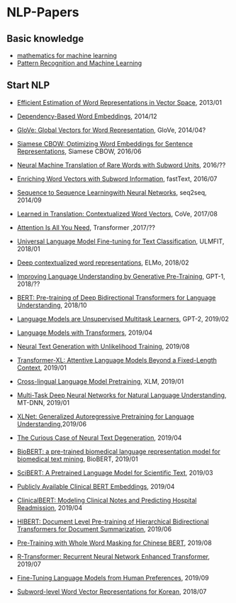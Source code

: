 # NLP-Papers

## Basic knowledge

- [mathematics for machine learning](https://mml-book.github.io/book/mml-book.pdf)
- [Pattern Recognition and Machine Learning](http://users.isr.ist.utl.pt/~wurmd/Livros/school/Bishop%20-%20Pattern%20Recognition%20And%20Machine%20Learning%20-%20Springer%20%202006.pdf)

## Start NLP

- [Efficient Estimation of Word Representations in Vector Space](https://arxiv.org/pdf/1301.3781.pdf), 2013/01	
- [Dependency-Based Word Embeddings](https://www.aclweb.org/anthology/P14-2050.pdf), 2014/12	
- [GloVe: Global Vectors for Word Representation](https://nlp.stanford.edu/pubs/glove.pdf), GloVe, 2014/04?
- [Siamese CBOW: Optimizing Word Embeddings for Sentence Representations](https://arxiv.org/pdf/1606.04640.pdf), Siamese CBOW, 2016/06
- [Neural Machine Translation of Rare Words with Subword Units](https://www.aclweb.org/anthology/P16-1162.pdf), 2016/??
- [Enriching Word Vectors with Subword Information](https://arxiv.org/pdf/1607.04606.pdf), fastText, 2016/07

- [Sequence to Sequence Learningwith Neural Networks](https://arxiv.org/pdf/1409.3215.pdf), seq2seq, 2014/09

- [Learned in Translation: Contextualized Word Vectors](http://papers.nips.cc/paper/7209-learned-in-translation-contextualized-word-vectors.pdf), CoVe, 2017/08	

- [Attention Is All You Need](https://arxiv.org/pdf/1706.03762.pdf), Transformer ,2017/??


- [Universal Language Model Fine-tuning for Text Classification](https://arxiv.org/pdf/1801.06146.pdf), ULMFIT, 2018/01
- [Deep contextualized word representations](https://arxiv.org/pdf/1802.05365.pdf), ELMo, 2018/02

- [Improving Language Understanding by Generative Pre-Training](https://s3-us-west-2.amazonaws.com/openai-assets/research-covers/language-unsupervised/language_understanding_paper.pdf), GPT-1, 2018/??	
- [BERT: Pre-training of Deep Bidirectional Transformers for Language Understanding](https://arxiv.org/pdf/1810.04805.pdf), 2018/10	
- [Language Models are Unsupervised Multitask Learners](https://d4mucfpksywv.cloudfront.net/better-language-models/language_models_are_unsupervised_multitask_learners.pdf), GPT-2, 2019/02

- [Language Models with Transformers](https://arxiv.org/abs/1904.09408), 2019/04
- [Neural Text Generation with Unlikelihood Training](https://arxiv.org/pdf/1908.04319.pdf), 2019/08

- [Transformer-XL: Attentive Language Models Beyond a Fixed-Length Context](https://arxiv.org/abs/1901.02860), 2019/01	

- [Cross-lingual Language Model Pretraining](https://arxiv.org/pdf/1901.07291.pdf), XLM, 2019/01	
- [Multi-Task Deep Neural Networks for Natural Language Understanding](https://arxiv.org/pdf/1901.11504.pdf), MT-DNN, 2019/01	

- [XLNet: Generalized Autoregressive Pretraining for Language Understanding](https://arxiv.org/abs/1906.08237),2019/06

- [The Curious Case of Neural Text Degeneration](https://arxiv.org/pdf/1904.09751.pdf), 2019/04

- [BioBERT: a pre-trained biomedical language representation model for biomedical text mining](https://arxiv.org/ftp/arxiv/papers/1901/1901.08746.pdf), BioBERT, 2019/01
- [SciBERT: A Pretrained Language Model for Scientific Text](https://arxiv.org/abs/1903.10676.pdf), 2019/03
- [Publicly Available Clinical BERT Embeddings](https://arxiv.org/abs/1904.03323.pdf), 2019/04
- [ClinicalBERT: Modeling Clinical Notes and Predicting Hospital Readmission](https://arxiv.org/abs/1904.05342.pdf), 2019/04
- [HIBERT: Document Level Pre-training of Hierarchical Bidirectional Transformers for Document Summarization](https://arxiv.org/pdf/1905.06566.pdf), 2019/06
- [Pre-Training with Whole Word Masking for Chinese BERT](https://arxiv.org/pdf/1906.08101.pdf), 2019/08

- [R-Transformer: Recurrent Neural Network Enhanced Transformer](https://arxiv.org/abs/1907.05572), 2019/07

- [Fine-Tuning Language Models from Human Preferences](https://arxiv.org/abs/1909.08593), 2019/09

- [Subword-level Word Vector Representations for Korean](https://www.aclweb.org/anthology/P18-1226.pdf), 2018/07
